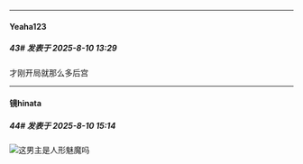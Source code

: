 ﻿
*****

####  Yeaha123  
##### 43#       发表于 2025-8-10 13:29

才刚开局就那么多后宫


*****

####  镜hinata  
##### 44#       发表于 2025-8-10 15:14

<img src="https://static.stage1st.com/image/smiley/face2017/067.png" referrerpolicy="no-referrer">这男主是人形魅魔吗

